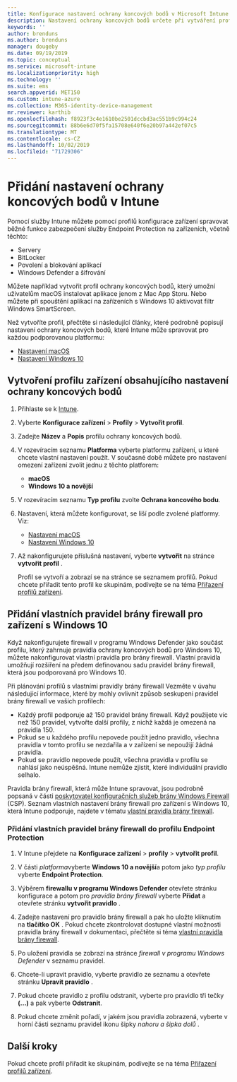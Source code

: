 ```yaml
---
title: Konfigurace nastavení ochrany koncových bodů v Microsoft Intune – Azure | Microsoft Docs
description: Nastavení ochrany koncových bodů určete při vytváření profilu zařízení s macOS nebo Windows 10 v Microsoft Intune.
keywords: ''
author: brenduns
ms.author: brenduns
manager: dougeby
ms.date: 09/19/2019
ms.topic: conceptual
ms.service: microsoft-intune
ms.localizationpriority: high
ms.technology: ''
ms.suite: ems
search.appverid: MET150
ms.custom: intune-azure
ms.collection: M365-identity-device-management
mr.reviewer: karthib
ms.openlocfilehash: f8923f3c4e1610be2501dccbd3ac551b9c994c24
ms.sourcegitcommit: 88b6e6d70f5fa15708e640f6e20b97a442ef07c5
ms.translationtype: MT
ms.contentlocale: cs-CZ
ms.lasthandoff: 10/02/2019
ms.locfileid: "71729306"
---
```

# <a name="add-endpoint-protection-settings-in-intune"></a>Přidání nastavení ochrany koncových bodů v Intune  

Pomocí služby Intune můžete pomocí profilů konfigurace zařízení spravovat běžné funkce zabezpečení služby Endpoint Protection na zařízeních, včetně těchto:  
- Servery   
- BitLocker  
- Povolení a blokování aplikací  
- Windows Defender a šifrování  

Můžete například vytvořit profil ochrany koncových bodů, který umožní uživatelům macOS instalovat aplikace jenom z Mac App Storu. Nebo můžete při spouštění aplikací na zařízeních s Windows 10 aktivovat filtr Windows SmartScreen.  

Než vytvoříte profil, přečtěte si následující články, které podrobně popisují nastavení ochrany koncových bodů, které Intune může spravovat pro každou podporovanou platformu:  
   - [Nastavení macOS](endpoint-protection-macos.md)  
   - [Nastavení Windows 10](endpoint-protection-windows-10.md)  

## <a name="create-a-device-profile-containing-endpoint-protection-settings"></a>Vytvoření profilu zařízení obsahujícího nastavení ochrany koncových bodů  

1. Přihlaste se k [Intune](https://go.microsoft.com/fwlink/?linkid=2090973).  
3. Vyberte **Konfigurace zařízení** > **Profily** > **Vytvořit profil**.  
4. Zadejte **Název** a **Popis** profilu ochrany koncových bodů.  
5. V rozevíracím seznamu **Platforma** vyberte platformu zařízení, u které chcete vlastní nastavení použít. V současné době můžete pro nastavení omezení zařízení zvolit jednu z těchto platforem:  
   - **macOS**  
   - **Windows 10 a novější**  
6. V rozevíracím seznamu **Typ profilu** zvolte **Ochrana koncového bodu**.  
7. Nastavení, která můžete konfigurovat, se liší podle zvolené platformy. Viz:  
   - [Nastavení macOS](endpoint-protection-macos.md)  
   - [Nastavení Windows 10](endpoint-protection-windows-10.md)  

8. Až nakonfigurujete příslušná nastavení, vyberte **vytvořit** na stránce **vytvořit profil** .  

   Profil se vytvoří a zobrazí se na stránce se seznamem profilů. Pokud chcete přiřadit tento profil ke skupinám, podívejte se na téma [Přiřazení profilů zařízení](../configuration/device-profile-assign.md).  

## <a name="add-custom-firewall-rules-for-windows-10-devices"></a>Přidání vlastních pravidel brány firewall pro zařízení s Windows 10  

Když nakonfigurujete firewall v programu Windows Defender jako součást profilu, který zahrnuje pravidla ochrany koncových bodů pro Windows 10, můžete nakonfigurovat vlastní pravidla pro brány firewall. Vlastní pravidla umožňují rozšíření na předem definovanou sadu pravidel brány firewall, která jsou podporovaná pro Windows 10.  

Při plánování profilů s vlastními pravidly brány firewall Vezměte v úvahu následující informace, které by mohly ovlivnit způsob seskupení pravidel brány firewall ve vašich profilech:  
- Každý profil podporuje až 150 pravidel brány firewall. Když použijete víc než 150 pravidel, vytvořte další profily, z nichž každá je omezená na pravidla 150.  
- Pokud se u každého profilu nepovede použít jedno pravidlo, všechna pravidla v tomto profilu se nezdařila a v zařízení se nepoužijí žádná pravidla.  
- Pokud se pravidlo nepovede použít, všechna pravidla v profilu se nahlásí jako neúspěšná. Intune nemůže zjistit, které individuální pravidlo selhalo.  

Pravidla brány firewall, která může Intune spravovat, jsou podrobně popsaná v části [poskytovatel konfiguračních služeb brány Windows Firewall]( https://docs.microsoft.com/windows/client-management/mdm/firewall-csp) (CSP). Seznam vlastních nastavení brány firewall pro zařízení s Windows 10, která Intune podporuje, najdete v tématu [vlastní pravidla brány firewall](endpoint-protection-windows-10.md#firewall-rules).  

### <a name="to-add-custom-firewall-rules-to-an-endpoint-protection-profile"></a>Přidání vlastních pravidel brány firewall do profilu Endpoint Protection  

1. V Intune přejdete na **Konfigurace zařízení** > **profily** > **vytvořit profil**.  

2. V části *platforma*vyberte **Windows 10 a novější**a potom jako *typ profilu* vyberte **Endpoint Protection**.  

3. Výběrem **firewallu v programu Windows Defender** otevřete stránku konfigurace a potom pro *pravidla brány firewall* vyberte **Přidat** a otevřete stránku **vytvořit pravidlo** .  

4. Zadejte nastavení pro pravidlo brány firewall a pak ho uložte kliknutím na **tlačítko OK** . Pokud chcete zkontrolovat dostupné vlastní možnosti pravidla brány firewall v dokumentaci, přečtěte si téma [vlastní pravidla brány firewall](endpoint-protection-windows-10.md#firewall-rules).  

5. Po uložení pravidla se zobrazí na stránce *firewall v programu Windows Defender* v seznamu pravidel.  

6. Chcete-li upravit pravidlo, vyberte pravidlo ze seznamu a otevřete stránku **Upravit pravidlo** .  

7. Pokud chcete pravidlo z profilu odstranit, vyberte pro pravidlo tři tečky **(...)** a pak vyberte **Odstranit**.  

8. Pokud chcete změnit pořadí, v jakém jsou pravidla zobrazená, vyberte v horní části seznamu pravidel ikonu šipky *nahoru a šipka dolů* .  


## <a name="next-steps"></a>Další kroky  

Pokud chcete profil přiřadit ke skupinám, podívejte se na téma [Přiřazení profilů zařízení](../configuration/device-profile-assign.md).  
